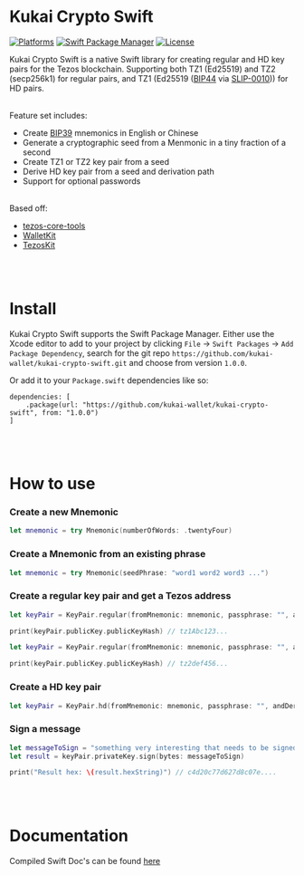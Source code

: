 # Kukai Crypto Swift

[![Platforms](https://img.shields.io/badge/Platforms-iOS%20%7C%20macOS-blue)](https://img.shields.io/badge/Platforms-iOS%20%7C%20macOS-blue)
[![Swift Package Manager](https://img.shields.io/badge/Swift_Package_Manager-compatible-orange)](https://img.shields.io/badge/Swift_Package_Manager-compatible-orange)
[![License](https://img.shields.io/badge/license-MIT-green.svg)](https://github.com/kukai-wallet/kukai-crypto-swift/blob/main/LICENSE)


Kukai Crypto Swift is a native Swift library for creating regular and HD key pairs for the Tezos blockchain. Supporting both TZ1 (Ed25519) and TZ2 (secp256k1) for regular pairs, and TZ1 (Ed25519 ([BIP44](https://github.com/bitcoin/bips/blob/master/bip-0044.mediawiki) via [SLIP-0010](https://github.com/satoshilabs/slips/blob/master/slip-0010.md))) for HD pairs.

<br/>
Feature set includes:

- Create [BIP39](https://github.com/bitcoin/bips/blob/master/bip-0039.mediawiki) mnemonics in English or Chinese
- Generate a cryptographic seed from a Menmonic in a tiny fraction of a second
- Create TZ1 or TZ2 key pair from a seed
- Derive HD key pair from a seed and derivation path
- Support for optional passwords


<br/>
Based off:

- [tezos-core-tools](https://github.com/tezos-commons/tezos-core-tools/blob/master/packages/crypto-utils/src/hd.ts)
- [WalletKit](https://github.com/KevinVitale/WalletKit)
- [TezosKit](https://github.com/keefertaylor/TezosKit)


<br/>
<br/>

# Install

Kukai Crypto Swift supports the Swift Package Manager. Either use the Xcode editor to add to your project by clicking `File` -> `Swift Packages` -> `Add Package Dependency`, search for the git repo `https://github.com/kukai-wallet/kukai-crypto-swift.git` and choose from version `1.0.0`.

Or add it to your `Package.swift` dependencies like so:

```
dependencies: [
    .package(url: "https://github.com/kukai-wallet/kukai-crypto-swift", from: "1.0.0")
]
```



<br/>
<br/>

# How to use

### Create a new Mnemonic

```Swift
let mnemonic = try Mnemonic(numberOfWords: .twentyFour)
```

### Create a Mnemonic from an existing phrase

```Swift
let mnemonic = try Mnemonic(seedPhrase: "word1 word2 word3 ...")
```

### Create a regular key pair and get a Tezos address

```Swift
let keyPair = KeyPair.regular(fromMnemonic: mnemonic, passphrase: "", andSigningCurve: .ed25519)

print(keyPair.publicKey.publicKeyHash) // tz1Abc123...
```

```Swift
let keyPair = KeyPair.regular(fromMnemonic: mnemonic, passphrase: "", andSigningCurve: .secp256k1)

print(keyPair.publicKey.publicKeyHash) // tz2def456...

```

### Create a HD key pair

```Swift
let keyPair = KeyPair.hd(fromMnemonic: mnemonic, passphrase: "", andDerivationPath: "44'/1729'/0'/0'")
```


### Sign a message

```Swift
let messageToSign = "something very interesting that needs to be signed".bytes
let result = keyPair.privateKey.sign(bytes: messageToSign)

print("Result hex: \(result.hexString)") // c4d20c77d627d8c07e....
```



<br/>
<br/>

# Documentation

Compiled Swift Doc's can be found [here](https://kukai-crypto-swift.kukai.app/)

